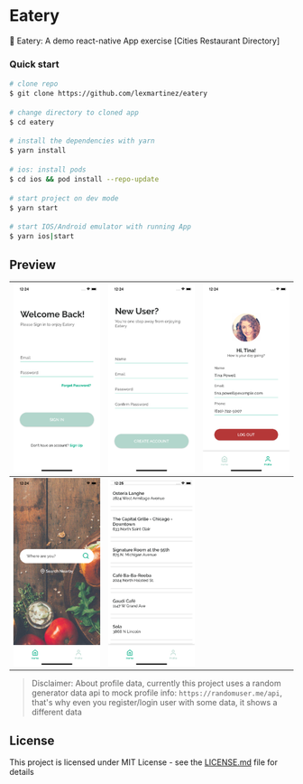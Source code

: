 # Eatery

:ramen: Eatery: A demo react-native App exercise [Cities Restaurant Directory]

### Quick start

```bash
# clone repo
$ git clone https://github.com/lexmartinez/eatery

# change directory to cloned app
$ cd eatery

# install the dependencies with yarn
$ yarn install

# ios: install pods
$ cd ios && pod install --repo-update

# start project on dev mode
$ yarn start

# start IOS/Android emulator with running App
$ yarn ios|start
```

## Preview

| <img src="https://raw.githubusercontent.com/lexmartinez/eatery/master/screenshots/screenshot-3.png" width="300"> | <img src="https://raw.githubusercontent.com/lexmartinez/eatery/master/screenshots/screenshot-4.png" width="300">  | <img src="https://raw.githubusercontent.com/lexmartinez/eatery/master/screenshots/screenshot-2.png" width="300"> |
| ------------- | ------------- |------------- |
| <img src="https://raw.githubusercontent.com/lexmartinez/eatery/master/screenshots/screenshot-1.png" width="300"> | <img src="https://raw.githubusercontent.com/lexmartinez/eatery/master/screenshots/screenshot-5.png" width="300">  |  |

> Disclaimer: About profile data, currently this project uses a random generator data api to mock profile info: `https://randomuser.me/api`, that's why even you register/login user with some data, it shows a different data

## License

This project is licensed under MIT License - see the [LICENSE.md](https://github.com/lexmartinez/eatey/blob/master/LICENSE.md) file for details